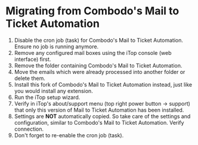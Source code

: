 # Migrating from Combodo's Mail to Ticket Automation

1. Disable the cron job (task) for Combodo's Mail to Ticket Automation. Ensure no job is running anymore.
2. Remove any configured mail boxes using the iTop console (web interface) first.
3. Remove the folder containing Combodo's Mail to Ticket Automation.
4. Move the emails which were already processed into another folder or delete them.
5. Install this fork of Combodo's Mail to Ticket Automation instead, just like you would install any extension.
6. Run the iTop setup wizard.
7. Verify in iTop's about/support menu (top right power button -> support) that only this version of Mail to Ticket Automation has been installed.
8. Settings are **NOT** automatically copied. So take care of the settings and configuration, similar to Combodo's Mail to Ticket Automation. Verify connection.
9. Don't forget to re-enable the cron job (task).

